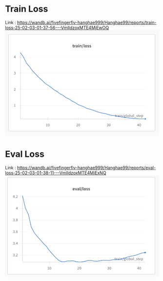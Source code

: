 # Train Loss
Link : https://wandb.ai/fivefingerfiv-hanghae999/Hanghae99/reports/train-loss-25-02-03-01-37-56---VmlldzoxMTE4MjEwOQ
![alt text](image.png)

# Eval Loss
Link : https://wandb.ai/fivefingerfiv-hanghae999/Hanghae99/reports/eval-loss-25-02-03-01-38-11---VmlldzoxMTE4MjExNQ
![alt text](image-1.png)